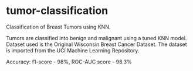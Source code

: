 # tumor-classification
Classification of Breast Tumors using KNN.

Tumors are classified into benign and malignant using a tuned KNN model.<br>
Dataset used is the Original Wisconsin Breast Cancer Dataset.
The dataset is imported from the UCI Machine Learning Repository.

Accuracy: f1-score - 98%, ROC-AUC score - 98.3%
